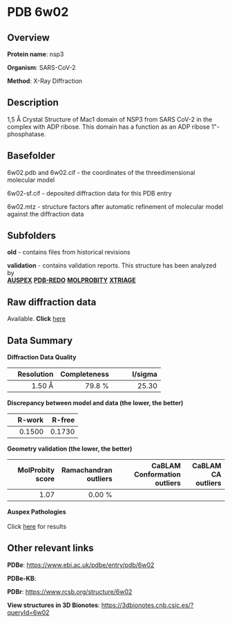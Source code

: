 # PDB 6w02

## Overview

**Protein name**: nsp3

**Organism**: SARS-CoV-2

**Method**: X-Ray Diffraction

## Description

1,5 Å Crystal Structure of Mac1 domain of NSP3 from SARS CoV-2 in the complex with ADP ribose. This domain has a function as an ADP ribose 1"-phosphatase.

## Basefolder

6w02.pdb and 6w02.cif - the coordinates of the threedimensional molecular model

6w02-sf.cif - deposited diffraction data for this PDB entry

6w02.mtz - structure factors after automatic refinement of molecular model against the diffraction data

## Subfolders



**old** - contains files from historical revisions

**validation** - contains validation reports. This structure has been analyzed by <br>[**AUSPEX**](https://github.com/thorn-lab/coronavirus_structural_task_force/tree/master/pdb/nsp3/SARS-CoV-2/6w02/validation/auspex) [**PDB-REDO**](https://github.com/thorn-lab/coronavirus_structural_task_force/tree/master/pdb/nsp3/SARS-CoV-2/6w02/validation/pdb-redo) [**MOLPROBITY**](https://github.com/thorn-lab/coronavirus_structural_task_force/tree/master/pdb/nsp3/SARS-CoV-2/6w02/validation/molprobity) [**XTRIAGE**](https://github.com/thorn-lab/coronavirus_structural_task_force/blob/master/pdb/nsp3/SARS-CoV-2/6w02/validation/Xtriage_output.log)   



## Raw diffraction data

Available. **Click** [here](https://doi.org/10.18430/m36w02) 

## Data Summary
**Diffraction Data Quality**

|   | Resolution | Completeness| I/sigma |
|---|-------------:|----------------:|--------------:|
|   |1.50 Å|79.8  %|<img width=50/>25.30|

**Discrepancy between model and data (the lower, the better)**

|   | **R-work**| **R-free**   
|---|-------------:|----------------:|           
||  0.1500|  0.1730|

**Geometry validation (the lower, the better)**

|   |**MolProbity<br>score**| **Ramachandran<br>outliers** | **CaBLAM<br>Conformation outliers** | **CaBLAM<br>CA outliers** |
|---|-------------:|----------------:|----------------:|---------------:|
||  1.07|  0.00 %|||

**Auspex Pathologies**<br> <br>Click [here](https://github.com/thorn-lab/coronavirus_structural_task_force/blob/master/pdb/nsp3/SARS-CoV-2/6w02/validation/auspex/6w02_auspex_comments.txt)  for results

 



## Other relevant links 
**PDBe**:  https://www.ebi.ac.uk/pdbe/entry/pdb/6w02

**PDBe-KB**:  
 
**PDBr**: https://www.rcsb.org/structure/6w02 

**View structures in 3D Bionotes**: https://3dbionotes.cnb.csic.es/?queryId=6w02


